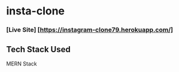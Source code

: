 # insta-clone

### [Live Site] [https://instagram-clone79.herokuapp.com/]

## Tech Stack Used

MERN Stack
